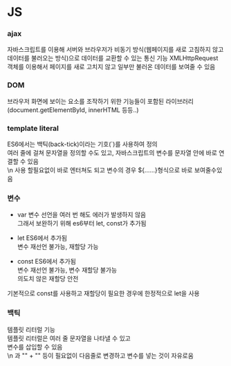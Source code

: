 # JS

### ajax
자바스크립트를 이용해 서버와 브라우저가 비동기 방식(웹페이지를 새로 고침하지 않고 데이터를 불러오는 방식)으로 데이터를 교환할 수 있는 통신 기능
XMLHttpRequest 객체를 이용해서 페이지를 새로 고치지 않고 일부만 불러온 데이터를 보여줄 수 있음

### DOM
브라우저 화면에 보이는 요소를 조작하기 위한 기능들이 포함된 라이브러리 <br>
(document.getElementById, innerHTML 등등..)


### template literal
ES6에서는 백틱(back-tick)이라는 기호(`)를 사용하여 정의    
여러 줄에 걸쳐 문자열을 정의할 수도 있고, 자바스크립트의 변수를 문자열 안에 바로 연결할 수 있음  
\n 사용 할필요없이 바로 엔터쳐도 되고 변수의 경우 ${......}형식으로 바로 보여줄수있음  



### 변수
* var
변수 선언을 여러 번 해도 에러가 발생하지 않음  
그래서 보완하기 위해 es6부터 let, const가 추가됨  

* let
ES6에서 추가됨  
변수 재선언 불가능, 재할당 가능  

* const
ES6에서 추가됨  
변수 재선언 불가능, 변수 재할당 불가능  
의도치 않은 재할당 안전  

기본적으로 const를 사용하고 재할당이 필요한 경우에 한정적으로 let을 사용  


### 백틱
템플릿 리터럴 기능  
템플릿 리터럴은 여러 줄 문자열을 나타낼 수 있고  
변수를 삽입할 수 있음   
\n 과 "" + "" 등이 필요없이 다음줄로 변경하고 변수를 넣는 것이 자유로움  
